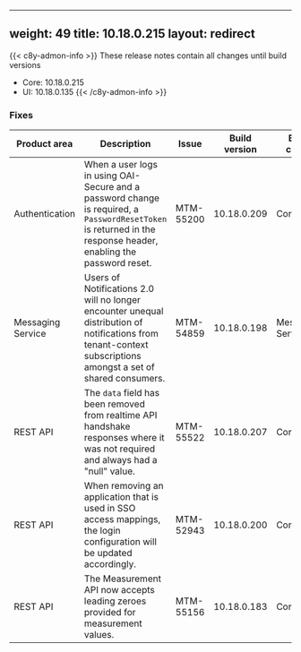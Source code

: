 
---
weight: 49
title: 10.18.0.215
layout: redirect
---

{{< c8y-admon-info >}}
These release notes contain all changes until build versions
- Core: 10.18.0.215
- UI: 10.18.0.135
{{< /c8y-admon-info >}}


### Fixes

<table>
<colgroup>
<col style="width: 15%;">
<col style="width:50%;">
<col style="width: 10%;">
<col style="width: 12%;">
<col style="width: 13%;">
</colgroup>
<thead><tr>
<th>
Product area</th>
<th>
Description</th>
<th>
Issue</th>
<th>
Build version</th>
<th>Build comp.</th>
</tr>
</thead><tbody>

<tr>
<td>Authentication</td>
<td>When a user logs in using OAI-Secure and a password change is required, a <code>PasswordResetToken</code> is returned in the response header, enabling the password reset.</td>
<td>MTM-55200</td>
<td>10.18.0.209</td>
<td>Core</td>
</tr>

<tr>
<td>Messaging Service</td>
<td>Users of Notifications 2.0 will no longer encounter unequal distribution of notifications from tenant-context subscriptions amongst a set of shared consumers.</td>
<td>MTM-54859</td>
<td>10.18.0.198</td>
<td>Messaging Service</td>
</tr>

<tr>
<td>REST API</td>
<td>The <code>data</code> field has been removed from realtime API handshake responses where it was not required and always had a "null" value.</td>
<td>MTM-55522</td>
<td>10.18.0.207</td>
<td>Core</td>
</tr>

<tr>
<td>REST API</td>
<td>When removing an application that is used in SSO access mappings, the login configuration will be updated accordingly.</td>
<td>MTM-52943</td>
<td>10.18.0.200</td>
<td>Core</td>
</tr>

<tr>
<td>REST API</td>
<td>The Measurement API now accepts leading zeroes provided for measurement values.</td>
<td>MTM-55156</td>
<td>10.18.0.183</td>
<td>Core</td>
</tr>

</tbody></table>
